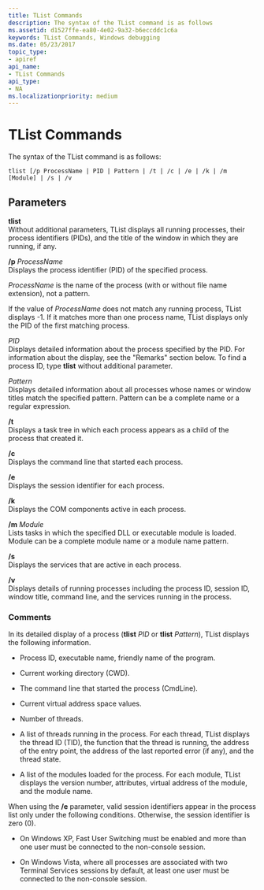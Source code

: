 ```yaml
---
title: TList Commands
description: The syntax of the TList command is as follows
ms.assetid: d1527ffe-ea80-4e02-9a32-b6eccddc1c6a
keywords: TList Commands, Windows debugging
ms.date: 05/23/2017
topic_type:
- apiref
api_name:
- TList Commands
api_type:
- NA
ms.localizationpriority: medium
---
```


# TList Commands


The syntax of the TList command is as follows:

```dbgcmd
tlist [/p ProcessName | PID | Pattern | /t | /c | /e | /k | /m [Module] | /s | /v
```

## <span id="ddk_tlist_commands_dtools"></span><span id="DDK_TLIST_COMMANDS_DTOOLS"></span>Parameters


<span id="_______tlist______"></span><span id="_______TLIST______"></span> **tlist**   
Without additional parameters, TList displays all running processes, their process identifiers (PIDs), and the title of the window in which they are running, if any.

<span id="________p_______ProcessName______"></span><span id="________p_______processname______"></span><span id="________P_______PROCESSNAME______"></span> **/p** *ProcessName*   
Displays the process identifier (PID) of the specified process.

*ProcessName* is the name of the process (with or without file name extension), not a pattern.

If the value of *ProcessName* does not match any running process, TList displays -1. If it matches more than one process name, TList displays only the PID of the first matching process.

<span id="_______PID______"></span><span id="_______pid______"></span> *PID*   
Displays detailed information about the process specified by the PID. For information about the display, see the "Remarks" section below. To find a process ID, type **tlist** without additional parameter.

<span id="_______Pattern______"></span><span id="_______pattern______"></span><span id="_______PATTERN______"></span> *Pattern*   
Displays detailed information about all processes whose names or window titles match the specified pattern. Pattern can be a complete name or a regular expression.

<span id="________t______"></span><span id="________T______"></span> **/t**   
Displays a task tree in which each process appears as a child of the process that created it.

<span id="________c______"></span><span id="________C______"></span> **/c**   
Displays the command line that started each process.

<span id="________e______"></span><span id="________E______"></span> **/e**   
Displays the session identifier for each process.

<span id="________k______"></span><span id="________K______"></span> **/k**   
Displays the COM components active in each process.

<span id="________m_______Module______"></span><span id="________m_______module______"></span><span id="________M_______MODULE______"></span> **/m** *Module*   
Lists tasks in which the specified DLL or executable module is loaded. Module can be a complete module name or a module name pattern.

<span id="________s______"></span><span id="________S______"></span> **/s**   
Displays the services that are active in each process.

<span id="________v______"></span><span id="________V______"></span> **/v**   
Displays details of running processes including the process ID, session ID, window title, command line, and the services running in the process.

### <span id="comments"></span><span id="COMMENTS"></span>Comments

In its detailed display of a process (**tlist** *PID* or **tlist** *Pattern*), TList displays the following information.

-   Process ID, executable name, friendly name of the program.

-   Current working directory (CWD).

-   The command line that started the process (CmdLine).

-   Current virtual address space values.

-   Number of threads.

-   A list of threads running in the process. For each thread, TList displays the thread ID (TID), the function that the thread is running, the address of the entry point, the address of the last reported error (if any), and the thread state.

-   A list of the modules loaded for the process. For each module, TList displays the version number, attributes, virtual address of the module, and the module name.

When using the **/e** parameter, valid session identifiers appear in the process list only under the following conditions. Otherwise, the session identifier is zero (0).

-   On Windows XP, Fast User Switching must be enabled and more than one user must be connected to the non-console session.

-   On Windows Vista, where all processes are associated with two Terminal Services sessions by default, at least one user must be connected to the non-console session.
